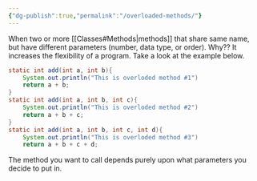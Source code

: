 ```yaml
---
{"dg-publish":true,"permalink":"/overloaded-methods/"}
---
```


When two or more [[Classes#Methods\|methods]] that share same name, but have different parameters (number, data type, or order). Why?? It increases the flexibility of a program. Take a look at the example below. 

```java
static int add(int a, int b){
	System.out.println("This is overloded method #1")
	return a + b; 
}
static int add(int a, int b, int c){
	System.out.println("This is overloded method #2")
	return a + b + c; 
}
static int add(int a, int b, int c, int d){
	System.out.println("This is overloded method #3")
	return a + b + c + d; 
```

The method you want to call depends purely upon what parameters you decide to put in. 